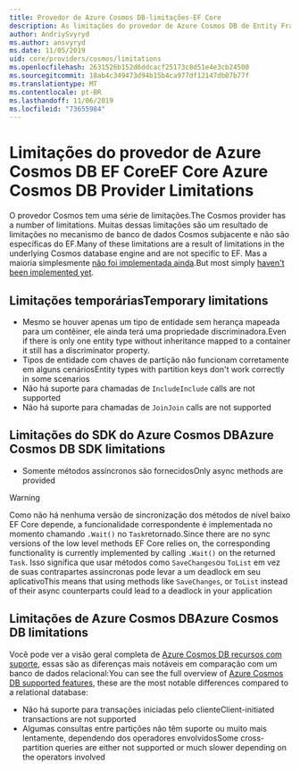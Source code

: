 ```yaml
---
title: Provedor de Azure Cosmos DB-limitações-EF Core
description: As limitações do provedor de Azure Cosmos DB de Entity Framework Core
author: AndriySvyryd
ms.author: ansvyryd
ms.date: 11/05/2019
uid: core/providers/cosmos/limitations
ms.openlocfilehash: 2631526b152d6ddcacf25173c8d51e4e3cb24500
ms.sourcegitcommit: 18ab4c349473d94b15b4ca977df12147db07b77f
ms.translationtype: MT
ms.contentlocale: pt-BR
ms.lasthandoff: 11/06/2019
ms.locfileid: "73655984"
---
```

# <a name="ef-core-azure-cosmos-db-provider-limitations"></a><span data-ttu-id="e83ce-103">Limitações do provedor de Azure Cosmos DB EF Core</span><span class="sxs-lookup"><span data-stu-id="e83ce-103">EF Core Azure Cosmos DB Provider Limitations</span></span>

<span data-ttu-id="e83ce-104">O provedor Cosmos tem uma série de limitações.</span><span class="sxs-lookup"><span data-stu-id="e83ce-104">The Cosmos provider has a number of limitations.</span></span> <span data-ttu-id="e83ce-105">Muitas dessas limitações são um resultado de limitações no mecanismo de banco de dados Cosmos subjacente e não são específicas do EF.</span><span class="sxs-lookup"><span data-stu-id="e83ce-105">Many of these limitations are a result of limitations in the underlying Cosmos database engine and are not specific to EF.</span></span> <span data-ttu-id="e83ce-106">Mas a maioria simplesmente [não foi implementada ainda](https://github.com/aspnet/EntityFrameworkCore/issues?page=1&q=is%3Aissue+is%3Aopen+Cosmos+in%3Atitle+label%3Atype-enhancement+sort%3Areactions-%2B1-desc).</span><span class="sxs-lookup"><span data-stu-id="e83ce-106">But most simply [haven't been implemented yet](https://github.com/aspnet/EntityFrameworkCore/issues?page=1&q=is%3Aissue+is%3Aopen+Cosmos+in%3Atitle+label%3Atype-enhancement+sort%3Areactions-%2B1-desc).</span></span>

## <a name="temporary-limitations"></a><span data-ttu-id="e83ce-107">Limitações temporárias</span><span class="sxs-lookup"><span data-stu-id="e83ce-107">Temporary limitations</span></span>

- <span data-ttu-id="e83ce-108">Mesmo se houver apenas um tipo de entidade sem herança mapeada para um contêiner, ele ainda terá uma propriedade discriminadora.</span><span class="sxs-lookup"><span data-stu-id="e83ce-108">Even if there is only one entity type without inheritance mapped to a container it still has a discriminator property.</span></span>
- <span data-ttu-id="e83ce-109">Tipos de entidade com chaves de partição não funcionam corretamente em alguns cenários</span><span class="sxs-lookup"><span data-stu-id="e83ce-109">Entity types with partition keys don't work correctly in some scenarios</span></span>
- <span data-ttu-id="e83ce-110">Não há suporte para chamadas de `Include`</span><span class="sxs-lookup"><span data-stu-id="e83ce-110">`Include` calls are not supported</span></span>
- <span data-ttu-id="e83ce-111">Não há suporte para chamadas de `Join`</span><span class="sxs-lookup"><span data-stu-id="e83ce-111">`Join` calls are not supported</span></span>

## <a name="azure-cosmos-db-sdk-limitations"></a><span data-ttu-id="e83ce-112">Limitações do SDK do Azure Cosmos DB</span><span class="sxs-lookup"><span data-stu-id="e83ce-112">Azure Cosmos DB SDK limitations</span></span>

- <span data-ttu-id="e83ce-113">Somente métodos assíncronos são fornecidos</span><span class="sxs-lookup"><span data-stu-id="e83ce-113">Only async methods are provided</span></span>

> [!WARNING]
> <span data-ttu-id="e83ce-114">Como não há nenhuma versão de sincronização dos métodos de nível baixo EF Core depende, a funcionalidade correspondente é implementada no momento chamando `.Wait()` no `Task`retornado.</span><span class="sxs-lookup"><span data-stu-id="e83ce-114">Since there are no sync versions of the low level methods EF Core relies on, the corresponding functionality is currently implemented by calling `.Wait()` on the returned `Task`.</span></span> <span data-ttu-id="e83ce-115">Isso significa que usar métodos como `SaveChanges`ou `ToList` em vez de suas contrapartes assíncronas pode levar a um deadlock em seu aplicativo</span><span class="sxs-lookup"><span data-stu-id="e83ce-115">This means that using methods like `SaveChanges`, or `ToList` instead of their async counterparts could lead to a deadlock in your application</span></span>

## <a name="azure-cosmos-db-limitations"></a><span data-ttu-id="e83ce-116">Limitações de Azure Cosmos DB</span><span class="sxs-lookup"><span data-stu-id="e83ce-116">Azure Cosmos DB limitations</span></span>

<span data-ttu-id="e83ce-117">Você pode ver a visão geral completa de [Azure Cosmos DB recursos com suporte](/azure/cosmos-db/modeling-data), essas são as diferenças mais notáveis em comparação com um banco de dados relacional:</span><span class="sxs-lookup"><span data-stu-id="e83ce-117">You can see the full overview of [Azure Cosmos DB supported features](/azure/cosmos-db/modeling-data), these are the most notable differences compared to a relational database:</span></span>

- <span data-ttu-id="e83ce-118">Não há suporte para transações iniciadas pelo cliente</span><span class="sxs-lookup"><span data-stu-id="e83ce-118">Client-initiated transactions are not supported</span></span>
- <span data-ttu-id="e83ce-119">Algumas consultas entre partições não têm suporte ou muito mais lentamente, dependendo dos operadores envolvidos</span><span class="sxs-lookup"><span data-stu-id="e83ce-119">Some cross-partition queries are either not supported or much slower depending on the operators involved</span></span>
